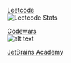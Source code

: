 [Leetcode](https://leetcode.com/ICalmPersonI/)\
![Leetcode Stats](https://leetcard.jacoblin.cool/ICalmPersonI)

[Codewars](https://www.codewars.com/users/ICalmPersonI)\
![alt text](https://www.codewars.com/users/ICalmPersonI/badges/large)

[JetBrains Academy](https://hyperskill.org/profile/64168009)

<!---
ICalmPersonI/ICalmPersonI is a ✨ special ✨ repository because its `README.md` (this file) appears on your GitHub profile.
You can click the Preview link to take a look at your changes.
--->
